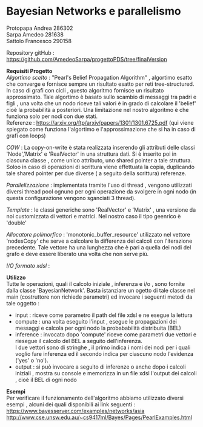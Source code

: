 # Bayesian Networks e parallelismo
Protopapa Andrea 286302
<br>Sarpa Amedeo 281638
<br>Sattolo Francesco 290158

Repository gitHub : https://github.com/AmedeoSarpa/progettoPDS/tree/finalVersion

**Requisiti Progetto**
<br>*Algortimo scelto* : "Pearl's Belief Propagation Algorithm" , algortimo esatto  che converge e fornisce sempre un risultato esatto
per reti tree-structured. In caso di grafi con cicli , questo algoritmo fornisce un risultato approssimato.
Tale algortimo è basato sullo scambio di messaggi tra padri e figli , una volta che un nodo riceve tali valori è in grado di calcolare
il 'belief' cioè la probabilità a posteriori.
Una limitazione nel nostro algoritmo è che funziona solo per nodi con due stati.
<br> Referenze : https://arxiv.org/ftp/arxiv/papers/1301/1301.6725.pdf (qui viene spiegato come funziona l'algortimo e l'approssimazione che si ha in caso di grafi con loops)

*COW* : La copy-on-write è stata realizzata inserendo gli attributi delle classi 'Node','Matrix' e 'RealVector' in una struttura dati. Si è inserito poi in ciascuna classe , come unico attributo,
uno shared pointer a tale struttura. Soloo in caso di operazioni di scrittura  viene effettuata la copia, duplicando tale shared pointer per due diverse ( a seguito della scrittura) referenze.

*Parallelizzazione* : implementata tramite l'uso di thread , vengono utilizzati diversi thread pool ognuno per ogni operazione da svolgere in ogni nodo (in questa configurazione vengono sganciati 3 thread).

*Template* : le classi generiche sono 'RealVector' e 'Matrix' , una versione da noi customizzata di vettori e matrici. Nel nostro caso il tipo geenrico è 'double'

*Allocatore polimorfico* : 'monotonic_buffer_resource' utilizzato  nel vettore 'nodesCopy' che serve a calcolare la differenza dei calcoli con l'iterazione precedente. Tale vettore ha una lunghezza che è pari a quella dei nodi del grafo e deve essere liberato una volta che non serve più. 

*I/O formato xdsl* : 

**Utilizzo**
<br>Tutte le operazioni, quali il calcolo iniziale , inferenza e i/o , sono fornite dalla classe 'BayesianNetwork'.
Basta istanziare un ogetto di tale classe nel main (costruttore non richiede parametri) ed invocare i seguenti metodi da tale oggetto :
- input : riceve come parametro il path del file xdsl e ne esegue la lettura
- compute : una volta eseguito l'input , esegue le propagazioni dei messaggi e calcola per ogni nodo la probababilità distribuita (BEL)
- inference : invocato dopo 'compute' riceve come parametri due vettori e riesegue il calcolo del BEL a seguito dell'inferenza.<br>
I due vettori sono di stringhe , il primo indica i nomi dei nodi per i quali voglio fare inferenza ed il secondo indica per ciascuno nodo l'evidenza ('yes' o 'no').
- output : si può invocare a seguito di inferenze o anche dopo i calcoli iniziali , mostra su console e memorizza in un file xdsl l'output dei calcoli , cioè il BEL di ogni nodo

**Esempi**
<br>Per verificare il funzionamento dell'algoritmo abbiamo utilizzato diversi esempi , alcuni dei quali disponibili ai link seguenti :<br>
https://www.bayesserver.com/examples/networks/asia
<br>http://www.cse.unsw.edu.au/~cs9417ml/Bayes/Pages/PearlExamples.html
